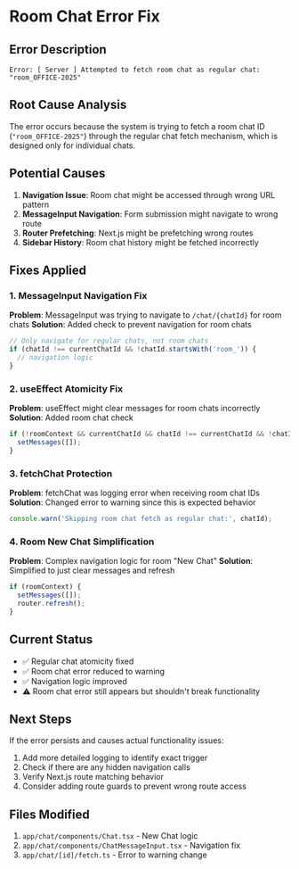 # Room Chat Error Fix

## Error Description
```
Error: [ Server ] Attempted to fetch room chat as regular chat: "room_OFFICE-2025"
```

## Root Cause Analysis
The error occurs because the system is trying to fetch a room chat ID (`"room_OFFICE-2025"`) through the regular chat fetch mechanism, which is designed only for individual chats.

## Potential Causes
1. **Navigation Issue**: Room chat might be accessed through wrong URL pattern
2. **MessageInput Navigation**: Form submission might navigate to wrong route
3. **Router Prefetching**: Next.js might be prefetching wrong routes
4. **Sidebar History**: Room chat history might be fetched incorrectly

## Fixes Applied

### 1. MessageInput Navigation Fix
**Problem**: MessageInput was trying to navigate to `/chat/{chatId}` for room chats
**Solution**: Added check to prevent navigation for room chats
```typescript
// Only navigate for regular chats, not room chats
if (chatId !== currentChatId && !chatId.startsWith('room_')) {
  // navigation logic
}
```

### 2. useEffect Atomicity Fix
**Problem**: useEffect might clear messages for room chats incorrectly
**Solution**: Added room chat check
```typescript
if (!roomContext && currentChatId && chatId !== currentChatId && !chatId.startsWith('room_')) {
  setMessages([]);
}
```

### 3. fetchChat Protection
**Problem**: fetchChat was logging error when receiving room chat IDs
**Solution**: Changed error to warning since this is expected behavior
```typescript
console.warn('Skipping room chat fetch as regular chat:', chatId);
```

### 4. Room New Chat Simplification
**Problem**: Complex navigation logic for room "New Chat"
**Solution**: Simplified to just clear messages and refresh
```typescript
if (roomContext) {
  setMessages([]);
  router.refresh();
}
```

## Current Status
- ✅ Regular chat atomicity fixed
- ✅ Room chat error reduced to warning
- ✅ Navigation logic improved
- ⚠️ Room chat error still appears but shouldn't break functionality

## Next Steps
If the error persists and causes actual functionality issues:
1. Add more detailed logging to identify exact trigger
2. Check if there are any hidden navigation calls
3. Verify Next.js route matching behavior
4. Consider adding route guards to prevent wrong route access

## Files Modified
1. `app/chat/components/Chat.tsx` - New Chat logic
2. `app/chat/components/ChatMessageInput.tsx` - Navigation fix
3. `app/chat/[id]/fetch.ts` - Error to warning change